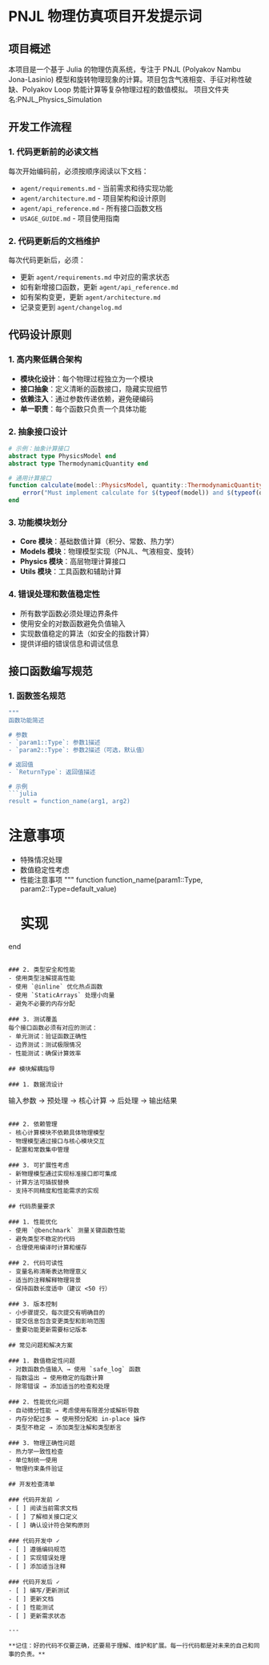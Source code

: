 # PNJL 物理仿真项目开发提示词

## 项目概述

本项目是一个基于 Julia 的物理仿真系统，专注于 PNJL (Polyakov Nambu Jona-Lasinio) 模型和旋转物理现象的计算。项目包含气液相变、手征对称性破缺、Polyakov Loop 势能计算等复杂物理过程的数值模拟。
项目文件夹名:PNJL_Physics_Simulation

## 开发工作流程

### 1. 代码更新前的必读文档
每次开始编码前，必须按顺序阅读以下文档：
- `agent/requirements.md` - 当前需求和待实现功能
- `agent/architecture.md` - 项目架构和设计原则
- `agent/api_reference.md` - 所有接口函数文档
- `USAGE_GUIDE.md` - 项目使用指南

### 2. 代码更新后的文档维护
每次代码更新后，必须：
- 更新 `agent/requirements.md` 中对应的需求状态
- 如有新增接口函数，更新 `agent/api_reference.md`
- 如有架构变更，更新 `agent/architecture.md`
- 记录变更到 `agent/changelog.md`

## 代码设计原则

### 1. 高内聚低耦合架构
- **模块化设计**：每个物理过程独立为一个模块
- **接口抽象**：定义清晰的函数接口，隐藏实现细节
- **依赖注入**：通过参数传递依赖，避免硬编码
- **单一职责**：每个函数只负责一个具体功能

### 2. 抽象接口设计
```julia
# 示例：抽象计算接口
abstract type PhysicsModel end
abstract type ThermodynamicQuantity end

# 通用计算接口
function calculate(model::PhysicsModel, quantity::ThermodynamicQuantity, params...)
    error("Must implement calculate for $(typeof(model)) and $(typeof(quantity))")
end
```

### 3. 功能模块划分
- **Core 模块**：基础数值计算（积分、常数、热力学）
- **Models 模块**：物理模型实现（PNJL、气液相变、旋转）
- **Physics 模块**：高层物理计算接口
- **Utils 模块**：工具函数和辅助计算

### 4. 错误处理和数值稳定性
- 所有数学函数必须处理边界条件
- 使用安全的对数函数避免负值输入
- 实现数值稳定的算法（如安全的指数计算）
- 提供详细的错误信息和调试信息

## 接口函数编写规范

### 1. 函数签名规范
```julia
"""
函数功能简述

# 参数
- `param1::Type`: 参数1描述
- `param2::Type`: 参数2描述（可选，默认值）

# 返回值
- `ReturnType`: 返回值描述

# 示例
```julia
result = function_name(arg1, arg2)
```

# 注意事项
- 特殊情况处理
- 数值稳定性考虑
- 性能注意事项
"""
function function_name(param1::Type, param2::Type=default_value)
    # 实现
end
```

### 2. 类型安全和性能
- 使用类型注解提高性能
- 使用 `@inline` 优化热点函数
- 使用 `StaticArrays` 处理小向量
- 避免不必要的内存分配

### 3. 测试覆盖
每个接口函数必须有对应的测试：
- 单元测试：验证函数正确性
- 边界测试：测试极限情况
- 性能测试：确保计算效率

## 模块解耦指导

### 1. 数据流设计
```
输入参数 → 预处理 → 核心计算 → 后处理 → 输出结果
```

### 2. 依赖管理
- 核心计算模块不依赖具体物理模型
- 物理模型通过接口与核心模块交互
- 配置和常数集中管理

### 3. 可扩展性考虑
- 新物理模型通过实现标准接口即可集成
- 计算方法可插拔替换
- 支持不同精度和性能需求的实现

## 代码质量要求

### 1. 性能优化
- 使用 `@benchmark` 测量关键函数性能
- 避免类型不稳定的代码
- 合理使用编译时计算和缓存

### 2. 代码可读性
- 变量名称清晰表达物理意义
- 适当的注释解释物理背景
- 保持函数长度适中（建议 <50 行）

### 3. 版本控制
- 小步骤提交，每次提交有明确目的
- 提交信息包含变更类型和影响范围
- 重要功能更新需要标记版本

## 常见问题和解决方案

### 1. 数值稳定性问题
- 对数函数负值输入 → 使用 `safe_log` 函数
- 指数溢出 → 使用稳定的指数计算
- 除零错误 → 添加适当的检查和处理

### 2. 性能优化问题
- 自动微分性能 → 考虑使用有限差分或解析导数
- 内存分配过多 → 使用预分配和 in-place 操作
- 类型不稳定 → 添加类型注解和类型断言

### 3. 物理正确性问题
- 热力学一致性检查
- 单位制统一使用
- 物理约束条件验证

## 开发检查清单

### 代码开发前 ✓
- [ ] 阅读当前需求文档
- [ ] 了解相关接口定义
- [ ] 确认设计符合架构原则

### 代码开发中 ✓
- [ ] 遵循编码规范
- [ ] 实现错误处理
- [ ] 添加适当注释

### 代码开发后 ✓
- [ ] 编写/更新测试
- [ ] 更新文档
- [ ] 性能测试
- [ ] 更新需求状态

---

**记住：好的代码不仅要正确，还要易于理解、维护和扩展。每一行代码都是对未来的自己和同事的负责。**

